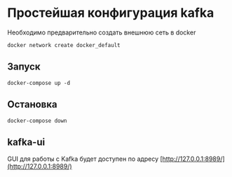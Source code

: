 # Простейшая конфигурация kafka

Необходимо предварительно создать внешнюю сеть в docker

``docker network create docker_default``

## Запуск

``docker-compose up -d``

## Остановка

``docker-compose down``

## kafka-ui

GUI для работы с Kafka будет доступен по адресу [http://127.0.0.1:8989/](http://127.0.0.1:8989/)
